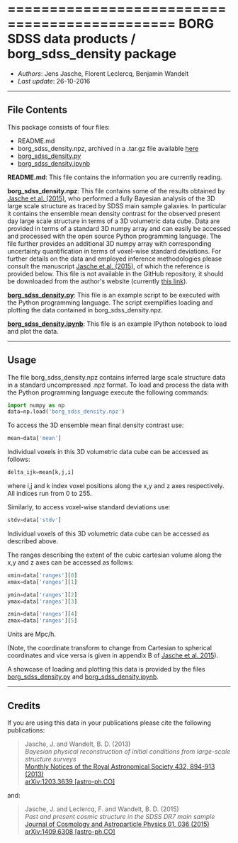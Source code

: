 ==============================================
**BORG SDSS data products** / **borg_sdss_density package**
==============================================

* *Authors*: Jens Jasche, Florent Leclercq, Benjamin Wandelt
* *Last update*: 26-10-2016

----------------------
**File Contents**
----------------------

This package consists of four files:
* README.md
* borg_sdss_density.npz, archived in a .tar.gz file available [here](http://icg.port.ac.uk/~leclercq/data/borg_sdss_density.tar.gz)
* [borg_sdss_density.py](borg_sdss_density.py)
* [borg_sdss_density.ipynb](borg_sdss_density.ipynb)

**README.md**:
	This file contains the information you are currently reading.

**borg_sdss_density.npz**:
	This file contains some of the results obtained by [Jasche et al. (2015)](https://arxiv.org/abs/1409.6308), who performed a fully Bayesian analysis of the 3D large scale structure as traced by SDSS main sample galaxies. In particular it contains the ensemble mean density contrast for the observed present day large scale structure in terms of a 3D volumetric data cube. Data are provided in terms of a standard 3D numpy array and can easily be accessed and processed with the open source Python programming language. The file further provides an additional 3D numpy array with corresponding uncertainty quantification in terms of voxel-wise standard deviations. For further details on the data and employed inference methodologies please consult the manuscript [Jasche et al. (2015)](https://arxiv.org/abs/1409.6308), of which the reference is provided below. This file is not available in the GitHub repository, it should be downloaded from the author's website (currently [this link](http://icg.port.ac.uk/~leclercq/data/borg_sdss_density.tar.gz)).
	
**[borg_sdss_density.py](borg_sdss_density.py)**:
	This file is an example script to be executed with the Python programming language. The script exemplifies loading and plotting the data contained in borg_sdss_density.npz.

**[borg_sdss_density.ipynb](borg_sdss_density.ipynb)**:
	This file is an example IPython notebook to load and plot the data.

----------------------
**Usage**
----------------------

The file borg_sdss_density.npz contains inferred large scale structure data in a standard uncompressed .npz format. To load and process the data with the Python programming language execute the following commands:

```python
import numpy as np
data=np.load('borg_sdss_density.npz')
```

To access the 3D ensemble mean final density contrast use: 

```python
mean=data['mean']
```

Individual voxels in this 3D volumetric data cube can be accessed as follows:

```python
delta_ijk=mean[k,j,i]
```

where i,j and k index voxel positions along the x,y and z axes respectively. All indices run from 0 to 255.

Similarly, to access voxel-wise standard deviations use: 

```python
stdv=data['stdv']
```

Individual voxels of this 3D volumetric data cube can be accessed as described above.

The ranges describing the extent of the cubic cartesian volume along the x,y and z axes can be accessed as follows:

```python
xmin=data['ranges'][0]
xmax=data['ranges'][1]

ymin=data['ranges'][2]
ymax=data['ranges'][3]

zmin=data['ranges'][4]
zmax=data['ranges'][5]
```

Units are Mpc/h.

(Note, the coordinate transform to change from Cartesian to spherical coordinates and vice versa is given in appendix B of [Jasche et al. 2015](https://arxiv.org/abs/1409.6308)).

A showcase of loading and plotting this data is provided by the files [borg_sdss_density.py](borg_sdss_density.py) and [borg_sdss_density.ipynb](borg_sdss_density.ipynb).

----------------------
**Credits**
----------------------

If you are using this data in your publications please cite the following publications:

> Jasche, J. and Wandelt, B. D. (2013)<br />
> *Bayesian physical reconstruction of initial conditions from large-scale structure surveys*<br />
> [Monthly Notices of the Royal Astronomical Society 432, 894-913 (2013)](http://dx.doi.org/10.1093/mnras/stt449)<br />
> [arXiv:1203.3639 [astro-ph.CO]](https://arxiv.org/abs/1203.3639)

and:

> Jasche, J. and Leclercq, F. and Wandelt, B. D. (2015)<br />
> *Past and present cosmic structure in the SDSS DR7 main sample*<br />
> [Journal of Cosmology and Astroparticle Physics 01, 036 (2015)](http://dx.doi.org/10.1088/1475-7516/2013/11/048)<br />
> [arXiv:1409.6308 [astro-ph.CO]](https://arxiv.org/abs/1409.6308)
